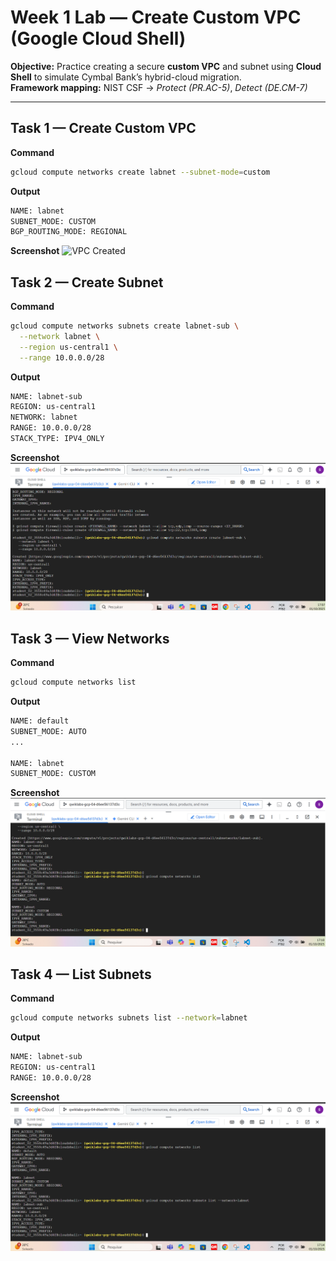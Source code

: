 # Week 1 Lab — Create Custom VPC (Google Cloud Shell)

**Objective:** Practice creating a secure **custom VPC** and subnet using **Cloud Shell** to simulate Cymbal Bank’s hybrid-cloud migration.  
**Framework mapping:** NIST CSF → *Protect (PR.AC-5)*, *Detect (DE.CM-7)*

---

## Task 1 — Create Custom VPC

**Command**
```bash
gcloud compute networks create labnet --subnet-mode=custom
```
**Output**
```bash
NAME: labnet
SUBNET_MODE: CUSTOM
BGP_ROUTING_MODE: REGIONAL
```
**Screenshot**
![VPC Created](../evidence/week1/vpc-create.png)

## Task 2 — Create Subnet

**Command**
```bash
gcloud compute networks subnets create labnet-sub \
  --network labnet \
  --region us-central1 \
  --range 10.0.0.0/28
```
**Output**
```bash
NAME: labnet-sub
REGION: us-central1
NETWORK: labnet
RANGE: 10.0.0.0/28
STACK_TYPE: IPV4_ONLY
```
**Screenshot**
![VPC Created](../../evidence/week1/vpc-subnet.png)

## Task 3 — View Networks

**Command**
```bash
gcloud compute networks list
```
**Output**
```bash
NAME: default
SUBNET_MODE: AUTO
...

NAME: labnet
SUBNET_MODE: CUSTOM
```
**Screenshot**
![VPC Created](../../evidence/week1/vpc-list.png)

## Task 4 — List Subnets

**Command**
```bash
gcloud compute networks subnets list --network=labnet
```
**Output**
```bash
NAME: labnet-sub
REGION: us-central1
RANGE: 10.0.0.0/28
```
**Screenshot**
![VPC Created](../../evidence/week1/vpc-subnets.png)